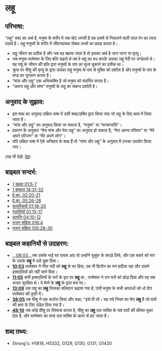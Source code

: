 # लहू #

## परिभाषा: ##

“लहू” शब्द का अर्थ है, मनुष्य के शरीर में जब चोट लगती है तब उसमें से निकलने वाली लाल रंग का तरल पदार्थ है। लहू मनुष्यों के शरीर में जीवनदायक पोषक तत्त्वों का प्रवाह करता है।

* लहू जीवन का प्रतीक है और जब वह बहाया जाता है तो इसका अर्थ है जान जाना या मृत्यु।
* जब मनुष्य परमेश्वर के लिए बलि चढ़ाते थे तब वे पशु का वध करके उसका लहू वेदी पर उण्डेलते थे। यह पशु के जीवन की बलि द्वारा मनुष्यों के पाप का मूल्य चुकाने का प्रतीक था।
* क्रूस पर यीशु की मृत्यु के द्वारा उसका लहू मनुष्य के पाप से मुक्ति को दर्शाता है और मनुष्यों के पाप के दण्ड का भुगतान करता है।
* “मांस और लहू” एक अभिव्यक्ति है जो मनुष्य को संदर्भित करता है।
* “अपना लहू और मांस” मनुष्यों के लहू का संबन्ध दर्शाती है।

## अनुवाद के सुझाव: ##

* इस शब्द का अनुवाद लक्षित भाषा में उसी शब्द/उक्ति द्वारा किया जाए जो लहू के लिए काम में लिया जाता है।
* “मांस और लहू” का अनुवाद किया जा सकता है, “मनुष्य” या “मानवजाति”।
* प्रकरण के अनुसार “मेरा मांस और मेरा लहू” का अनुवाद हो सकता है, “मेरा अपना परिवार” या “मेरे अपने परिजन” या “मेरे अपने लोग”।
* यदि लक्षित भाषा में ऐसे अभिप्राय के शब्द हैं तो “मांस और लहू” के अनुवाद में उनका उपयोग किया जाए।

(यह भी देखें: [देह](../kt/flesh.md))

## बाइबल सन्दर्भ: ##

* [1 यूहन्ना 01:5-7](rc://hi/tn/help/1jn/01/05)
* [1 शमूएल 14:31-32](rc://hi/tn/help/1sa/14/31)
* [प्रे.का. 02:20-21](rc://hi/tn/help/act/02/20)
* [प्रे.का. 05:26-28](rc://hi/tn/help/act/05/26)
* [कुलुस्सियों 01:18-20](rc://hi/tn/help/col/01/18)
* [गलातियों 01:15-17](rc://hi/tn/help/gal/01/15)
* [उत्पत्ति 04:10-12](rc://hi/tn/help/gen/04/10)
* [भजन संहिता 016:4](rc://hi/tn/help/psa/016/004)
* [भजन संहिता 105:28-30](rc://hi/tn/help/psa/105/028)

## बाइबल कहानियों से उदाहरण: ##

* __[08:03](rc://hi/tn/help/obs/08/03)__जब उसके भाई घर वापस आए तो उन्होंने यूसुफ के कपड़े लिये, और एक बकरे को मार के उसके __लहू__ में उसे डुबा दिया।
* __[10:03](rc://hi/tn/help/obs/10/03)__ परमेश्वर ने नील नदी को __लहू__ से भर दिया, तब भी फ़िरौन का मन हठीला रहा और उसने इस्राएलियों को नहीं जाने दिया।
* __[11:05](rc://hi/tn/help/obs/11/05)__ सभी इस्राएलियों के घरों के द्वार पर __लहू__ था , परमेश्वर ने उन घरों को छोड़ दिया और वह सब अन्दर सुरक्षित थे। वे मेम्ने के __लहू__ के द्वारा बच गए।
* __[13:09](rc://hi/tn/help/obs/13/09)__ उस पशु का __लहू__ जिसका बलिदान चढ़ाया गया है, पापी मनुष्य के सभी अपराधों को धो देंगा परमेश्वर की दृष्टी में।
* __[38:05](rc://hi/tn/help/obs/38/05)__ तब यीशु ने एक कटोरा लिया और कहा, "इसे पी लो। यह नये नियम का मेरा __लहू__ है जो पापों की क्षमा के लिए उंडेल दिया गया है।
* __[48:10](rc://hi/tn/help/obs/48/10)__ जब कोई यीशु पर विश्वास करता है, यीशु का __लहू__ उस व्यक्ति के सब पापों की कीमत चुका देता है, और परमेश्वर का दण्ड उस व्यक्ति के ऊपर से हट जाता है।

## शब्द तथ्य: ##

* Strong's: H1818, H5332, G129, G130, G131, G1420
